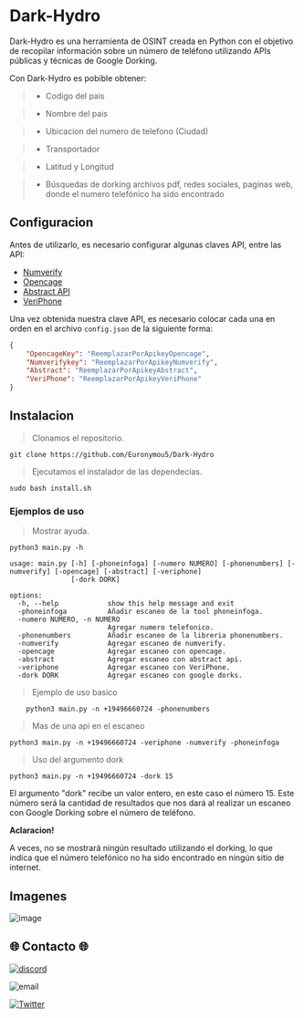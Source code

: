 # Dark-Hydro

Dark-Hydro es una herramienta de OSINT creada en Python con el objetivo de recopilar información sobre un número de teléfono utilizando APIs públicas y técnicas de Google Dorking.

Con Dark-Hydro es pobible obtener:

>- Codigo del pais

> - Nombre del pais

>- Ubicacion del numero de telefono (Ciudad)

> - Transportador

>- Latitud y Longitud

>- Búsquedas de dorking archivos pdf, redes sociales, paginas web, donde el numero telefónico ha sido encontrado

## Configuracion

Antes de utilizarlo, es necesario configurar algunas claves API, entre las API:

- [Numverify](https://numverify.com)
- [Opencage](https://opencagedata.com)
- [Abstract API](https://www.abstractapi.com/api/phone-validation-api)
- [VeriPhone](https://veriphone.io)

Una vez obtenida nuestra clave API, es necesario colocar cada una en orden en el archivo `config.json` de la siguiente forma:

```json
{
    "OpencageKey": "ReemplazarPorApikeyOpencage",
    "Numverifykey": "ReemplazarPorApikeyNumverify",
    "Abstract": "ReemplazarPorApikeyAbstract",
    "VeriPhone": "ReemplazarPorApikeyVeriPhone"
}
```
## Instalacion

> Clonamos el repositorio.
````
git clone https://github.com/Euronymou5/Dark-Hydro
````

> Ejecutamos el instalador de las dependecias.
```
sudo bash install.sh
```

### Ejemplos de uso

> Mostrar ayuda.

```
python3 main.py -h
```
```
usage: main.py [-h] [-phoneinfoga] [-numero NUMERO] [-phonenumbers] [-numverify] [-opencage] [-abstract] [-veriphone]
               [-dork DORK]

options:
  -h, --help            show this help message and exit
  -phoneinfoga          Añadir escaneo de la tool phoneinfoga.
  -numero NUMERO, -n NUMERO
                        Agregar numero telefonico.
  -phonenumbers         Añadir escaneo de la libreria phonenumbers.
  -numverify            Agregar escaneo de numverify.
  -opencage             Agregar escaneo con opencage.
  -abstract             Agregar escaneo con abstract api.
  -veriphone            Agregar escaneo con VeriPhone.
  -dork DORK            Agregar escaneo con google dorks.
```


> Ejemplo de uso basico
```
    python3 main.py -n +19496660724 -phonenumbers
```
>Mas de una api en el escaneo
```
python3 main.py -n +19496660724 -veriphone -numverify -phoneinfoga
```
> Uso del argumento dork
```
python3 main.py -n +19496660724 -dork 15
```
El argumento "dork" recibe un valor entero, en este caso el número 15. Este número será la cantidad de resultados que nos dará al realizar un escaneo con Google Dorking sobre el número de teléfono.

**Aclaracion!**

A veces, no se mostrará ningún resultado utilizando el dorking, lo que indica que el número telefónico no ha sido encontrado en ningún sitio de internet.

## Imagenes

![image](https://github.com/Euronymou5/Dark-Hydro/assets/85043356/029821e2-db56-40a8-b7ea-d1c83c7a30e5)


## :globe_with_meridians: Contacto :globe_with_meridians:
[![discord](https://img.shields.io/badge/Discord-euronymou5-a?style=plastic&logo=discord&logoColor=white&labelColor=black&color=7289DA)](https://discord.com/users/452720652500205579)

![email](https://img.shields.io/badge/ProtonMail-mr.euron%40proton.me-a?style=plastic&logo=protonmail&logoColor=white&labelColor=black&color=8B89CC)

[![Twitter](https://img.shields.io/badge/Twitter-@Euronymou51-a?style=plastic&logo=twitter&logoColor=white&labelColor=black&color=1DA1F2)](https://twitter.com/Euronymou51)
